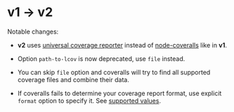 # v1 -> v2

Notable changes:

- **v2** uses [universal coverage reporter](https://github.com/coverallsapp/coverage-reporter) instead of [node-coveralls](https://github.com/nickmerwin/node-coveralls) like in **v1**.

- Option `path-to-lcov` is now deprecated, use `file` instead.

- You can skip `file` option and coveralls will try to find all supported coverage files and combine their data.

- If coveralls fails to determine your coverage report format, use explicit `format` option to specify it. See [supported values](https://github.com/coverallsapp/coverage-reporter#supported-coverage-report-formats).
